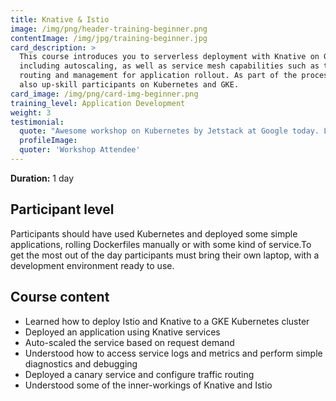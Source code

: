 ```yaml
---
title: Knative & Istio
image: /img/png/header-training-beginner.png
contentImage: /img/jpg/training-beginner.jpg
card_description: >
  This course introduces you to serverless deployment with Knative on GKE,
  including autoscaling, as well as service mesh capabilities such as traffic
  routing and management for application rollout. As part of the process it will
  also up-skill participants on Kubernetes and GKE.
card_image: /img/png/card-img-beginner.png
training_level: Application Development
weight: 3
testimonial:
  quote: "Awesome workshop on Kubernetes by Jetstack at Google today. Lots of lightbulb moments!"
  profileImage:
  quoter: 'Workshop Attendee'
---
```


**Duration:** 1 day

## Participant level
Participants should have used Kubernetes and deployed some simple applications,
rolling Dockerfiles manually or with some kind of service.To get the most out of
the day participants must bring their own laptop, with a development environment
ready to use.

## Course content

- Learned how to deploy Istio and Knative to a GKE Kubernetes cluster
- Deployed an application using Knative services
- Auto-scaled the service based on request demand
- Understood how to access service logs and metrics and perform simple diagnostics and debugging
- Deployed a canary service and configure traffic routing
- Understood some of the inner-workings of Knative and Istio
